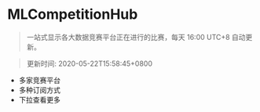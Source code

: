 # MLCompetitionHub

> 一站式显示各大数据竞赛平台正在进行的比赛，每天 16:00 UTC+8 自动更新。
  
> 更新时间: 2020-05-22T15:58:45+0800 

* 多家竞赛平台
* 多种订阅方式
* 下拉查看更多